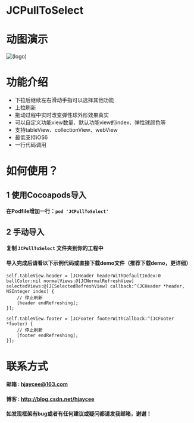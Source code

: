 # JCPullToSelect

# 动图演示

![(logo)](http://img1.ph.126.net/Fit3r5t098GhrKmoAUfq3Q==/630785422826569864.gif)

# 功能介绍

* 下拉后继续左右滑动手指可以选择其他功能
* 上拉刷新
* 拖动过程中实时改变弹性球外形效果真实
* 可以自定义功能view数量、默认功能view的index、弹性球颜色等
* 支持tableView、collectionView、webView
* 最低支持iOS6
* 一行代码调用

# 如何使用？

## 1 使用Cocoapods导入

#### 在Podfile增加一行：`pod 'JCPullToSelect'`

## 2 手动导入

#### 复制 `JCPullToSelect` 文件夹到你的工程中


#### 导入完成后请看以下示例代码或直接下载demo文件（推荐下载demo，更详细）

```objc
self.tableView.header = [JCHeader headerWithDefaultIndex:0 ballColor:nil normalViews:@[JCNormalRefreshView] selectedViews:@[JCSelectedRefreshView] callback:^(JCHeader *header, NSInteger index) {
    // 停止刷新
    [header endRefreshing];
}];
    
self.tableView.footer = [JCFooter footerWithCallback:^(JCFooter *footer) {
    // 停止刷新
    [footer endRefreshing];
}];
```

# 联系方式

#### 邮箱 : hjaycee@163.com
#### 博客 : http://blog.csdn.net/hjaycee
#### 如发现框架有bug或者有任何建议或疑问都请发我邮箱，谢谢！
